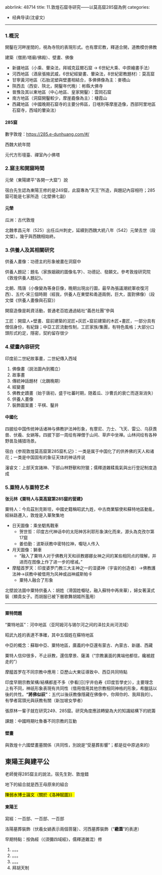 abbrlink: 48714
title: 11.敦煌石窟寺研究——以莫高窟285窟為例
categories:
  - 经典导读(沈睿文)
---
### 1.概況

開鑿在河畔崖間的，視為寺院的表現形式。也有摩尼教，釋道合開，道教模仿佛教

建築（僧房/塔廟/佛殿）、壁畫、佛像

- 新疆地區（小乘、暈染法，拜城克茲爾石窟 -> 6世紀大乘、中原繪畫手法）
- 河西地區（酒泉張掖武威，6世紀經變畫、暈染法，8世紀密教題材）：莫高窟
- 甘寧黃河地區（石胎泥塑與壁畫相結合，多佛佛像為主：麥積山
- 陝西去（西安、陝北，開鑿年代晚）：彬縣大佛寺
- 晉豫及其以東地區（中心地區、皇家開鑿）：雲岡石窟
- 南方地區（洞窟開鑿較少，摩崖龕像為主）：棲霞山
- 西藏地區（中國晚期石窟寺的主要分佈區，日喀則等摩崖造像，西部阿里地區石窟寺，西域的暈染法）

#### 285窟

數字敦煌：https://285.e-dunhuang.com/#/

西魏大統年間

元代方形壇臺、禪室內小佛塔

### 2.窟主和開窟時間

元榮（東陽建平“各開一大窟”）說

宿白先生認為東陽王修的是249窟，此窟專為“天王”所造，與題記內容相符；285窟可能是七家所造（北壁佛七副）

#### 元榮

瓜洲：古代敦煌

北魏孝昌元年（525）出任瓜州刺史，延續到西魏大統八年（542）元榮去世（段文傑）。幾乎與西魏相始終。

### 3.供養人及其相關研究

供養人畫像：功德主的形象被畫在洞窟中

供養人題記：題名（家族姻親的圖像名字）、功德記、發願文。參考敦煌研究院《敦煌供養人題記》。

北朝、隋唐（小像變為等身巨像，晚期出現出行圖，最早為張議潮統軍收復河西）、五代-宋三個時期（經我，供養人在東壁和甬道兩側，巨大，面對佛像）（段文傑《供養人畫像與石窟》）

開窟造像是耗資活動，普通老百姓通過結社“義邑社團”參與

工匠：開窟人+壁畫、窟前建築的泥匠+灰匠+窟前建築的木匠+畫匠，一部分具有僧侶身份，有紀錄；中亞工匠流動性制，工匠家族/集團，有特色風格；大部分口頭形式約定，隱密，契約留存很少

### 4.壁畫內容研究

印度前二世紀故事畫，二世紀傳入西域

1. 佛像畫（說法圖內到獨立）
2. 故事畫
3. 傳統神話題材（北魏晚期）
4. 經變畫
5. 佛教史蹟畫（始于唐初，盛于吐蕃时期，随着瓜、沙曹氏的衰亡而逐渐消失）
6. 供養人畫像
7. 裝飾圖案畫：平棋、鑿井

#### 中國化

四披绘中国传统神话诸神与佛教护法神形象，有摩尼、力士、飞天、雷公、乌获畏兽、伏羲、女娲等。四披下部一周绘有禅僧于山间、草庐中坐禅。山林间绘有各种野兽及捕猎场景。

宿白《参观敦煌莫高窟第285窟札记》：一类是属于中国化了的供养佛的天人和诸花；一类是中国固有的象征天体的神话传说

瀋睿文：上部天宮諸神、下部山林野獸和狩獵；儒釋道雜糅風氣與出行登記制度造成

### 5.粟特人与粟特艺术

**张元林《粟特人与莫高窟第285窟的营建》**

粟特人：今烏茲別克斯坦，中國史籍稱昭武九姓，中古商業驅使和蘇特地區動亂，經絲路遷入，敦煌是入華聚集地

- 日天圖像：乘坐駟馬戰車
	- 贺世哲：印度古代神话中的太阳神苏利耶形象演化而来，源头為克孜尔第17窟
	- 姜伯勤：波斯祆教中密特拉神，嚈哒人传入
- 月天圖像：獅車
	- “融入了粟特人对于佛教月天和祆教娜娜女神之间的某些相同点的理解，并进而在图像上作了进一步的增减。”
- 摩醯首罗天：印度婆罗门教三大主神之一的湿婆神（宇宙的创造者）->佛教護法神->祆教中被借用为风神或战神威斯帕卡
	- 粟特人融合了形象

北壁說法圖中粟特供養人：胡姓（滑国姓嚈哒，融入蘇特中再來華），婦女著漢式裝（顯貴女子。而胡服已被下層歌舞胡姬所濫用）

***

#### 粟特問題

“粟特地區”：河中地區（亚阿姆河与锡尔河之间的泽拉夫尚河流域）

昭武九姓的表達不準確，其中五個姓在蘇特地區

中亞的概念：蘇聯中亞、粟特地區，廣義的中亞還有蒙古、內蒙古、新疆、西藏

粟特人信仰很多，不止祆教，還信摩景、薩滿（“宗教裏面的異端他都信，纔被趕走的”）

摩醯首罗在不同宗教中應用：亞歷山大東征導致中、西亞共同特點

印度早期宗教架構/結構都差不多（參看[日]宇井伯寿《印度哲學史》），主要理念上有不同，神祇形象表現有共同性（借用借用其他宗教相同神格的形象，希臘話以後的共性。**“將佛似祆”**：五代以後祆教像隱藏在佛像中，你拜你的、我拜我的）。有學者寫頭光與祆教有關（新加坡女學者）

張原林一輩子就在研究249、285窟。研究角度應該轉變為大的知識結構下的統籌

課題：中國時期吐魯番不同宗教的互動

#### 壁畫

與敦煌十六國壁畫墓關係（共同性，別說是“受墓葬影響”；都是從中原過來的）

## 東陽王與建平公

老師覺得285窟主的說法，宿先生對、敦煌錯

地下的組合就是西王母原來的組合

<mark>陳弱水博士論文（關於《洛神賦圖》）</mark>

#### 東陽王

寫經：一百部、一百部、一百部

洛陽墓葬裝飾（伏羲女媧表示兩個菩薩）、河西墓葬裝飾（“**繖蓋**”的表達）

早期特點：按偽經（《須彌四域經》，儒釋道雜混）修

1. 。。。
2. 。。。
3. 。。。
4. 拜胡天制